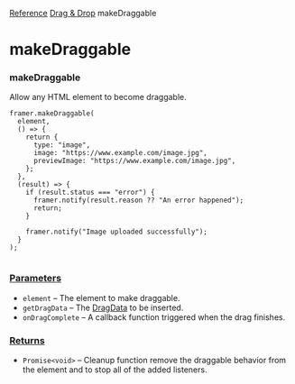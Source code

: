[Reference](https://www.framer.com/developers/reference)
[Drag & Drop](https://www.framer.com/developers/reference/plugins-drag-and-drop)
makeDraggable
# makeDraggable
### makeDraggable
Allow any HTML element to become draggable.
```
framer.makeDraggable(
  element,
  () => {
    return {
      type: "image",
      image: "https://www.example.com/image.jpg",
      previewImage: "https://www.example.com/image.jpg",
    };
  },
  (result) => {
    if (result.status === "error") {
      framer.notify(result.reason ?? "An error happened");
      return;
    }

    framer.notify("Image uploaded successfully");
  }
);


```

### [Parameters](https://www.framer.com/developers/reference/plugins-make-draggable#parameters)
  * `element` – The element to make draggable.
  * `getDragData` – The [DragData](https://www.framer.com/developers/reference/plugins-drag-and-drop) to be inserted.
  * `onDragComplete` – A callback function triggered when the drag finishes.


### [Returns](https://www.framer.com/developers/reference/plugins-make-draggable#returns)
  * `Promise<void>` – Cleanup function remove the draggable behavior from the element and to stop all of the added listeners.


